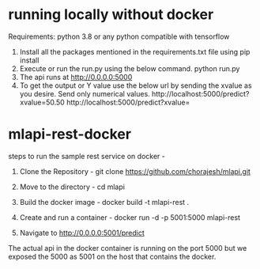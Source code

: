 # running locally without docker

Requirements:
python 3.8 or any python compatible with tensorflow

1. Install all the packages mentioned in the requirements.txt file using pip install <packagename>
2. Execute or run the run.py using the below command.
	python run.py
3. The api runs at http://0.0.0.0:5000
4. To get the output or Y value use the below url by sending the xvalue as you desire. Send only numerical values.
	http://localhost:5000/predict?xvalue=50.50
	http://localhost:5000/predict?xvalue=<your desired value>


# mlapi-rest-docker

steps to run the sample rest service on docker -

1. Clone the Repository - git clone https://github.com/chorajesh/mlapi.git

2. Move to the directory - cd mlapi

3. Build the docker image - docker build -t mlapi-rest .

4. Create and run a container - docker run -d -p 5001:5000 mlapi-rest

5. Navigate to http://0.0.0.0:5001/predict

The actual api in the docker container is running on the port 5000 but we exposed the 5000 as 5001 on the host that contains the docker. 

